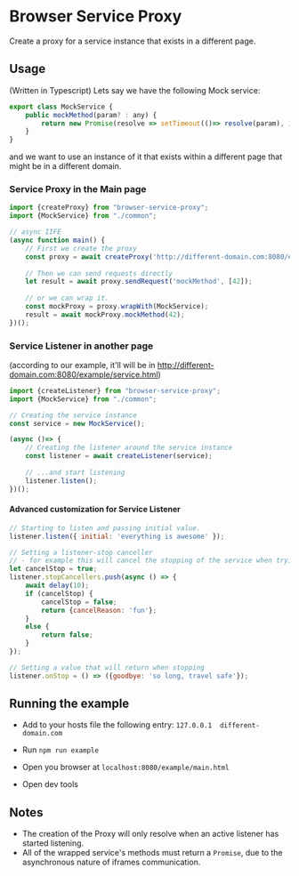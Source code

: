 # Browser Service Proxy
Create a proxy for a service instance that exists in a different page.

## Usage
(Written in Typescript)
Lets say we have the following Mock service:
```js
export class MockService {
    public mockMethod(param? : any) {
        return new Promise(resolve => setTimeout(()=> resolve(param), 100));
    }
}
```

and we want to use an instance of it that exists within a different page that might be in a different domain.

### Service Proxy in the Main page
```js
import {createProxy} from "browser-service-proxy";
import {MockService} from "./common";

// async IIFE
(async function main() {
    // First we create the proxy
    const proxy = await createProxy('http://different-domain.com:8080/example/service.html');
    
    // Then we can send requests directly
    let result = await proxy.sendRequest('mockMethod', [42]);
    
    // or we can wrap it.
    const mockProxy = proxy.wrapWith(MockService);
    result = await mockProxy.mockMethod(42);
})();
```

### Service Listener in another page
(according to our example, it'll will be in http://different-domain.com:8080/example/service.html)
```js
import {createListener} from "browser-service-proxy";
import {MockService} from "./common";

// Creating the service instance
const service = new MockService();

(async ()=> {
    // Creating the listener around the service instance
    const listener = await createListener(service);
    
    // ...and start listening
    listener.listen();
})();
```

#### Advanced customization for Service Listener
```js
// Starting to listen and passing initial value.
listener.listen({ initial: 'everything is awesome' });

// Setting a listener-stop canceller
// - for example this will cancel the stopping of the service when trying for the first time
let cancelStop = true;
listener.stopCancellers.push(async () => {
    await delay(10);
    if (cancelStop) {
        cancelStop = false;
        return {cancelReason: 'fun'};
    }
    else {
        return false;
    }
});

// Setting a value that will return when stopping
listener.onStop = () => ({goodbye: 'so long, travel safe'});
```


## Running the example
- Add to your hosts file the following entry:
`127.0.0.1  different-domain.com`

- Run `npm run example`
- Open you browser at `localhost:8080/example/main.html`
- Open dev tools

## Notes
- The creation of the Proxy will only resolve when an active listener has started listening.
- All of the wrapped service's methods must return a `Promise`, due to the asynchronous nature of iframes communication. 